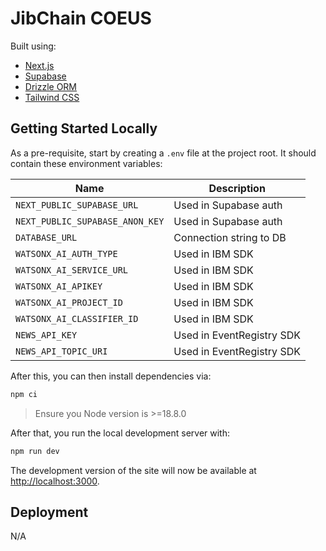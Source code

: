 # JibChain COEUS

Built using:

- [Next.js](https://nextjs.org/docs)
- [Supabase](https://supabase.com/docs)
- [Drizzle ORM](https://orm.drizzle.team/)
- [Tailwind CSS](https://tailwindcss.com/docs/installation)

## Getting Started Locally

As a pre-requisite, start by creating a `.env` file at the project root. It should contain these environment variables:

| Name                            | Description               |
| ------------------------------- | ------------------------- |
| `NEXT_PUBLIC_SUPABASE_URL`      | Used in Supabase auth     |
| `NEXT_PUBLIC_SUPABASE_ANON_KEY` | Used in Supabase auth     |
| `DATABASE_URL`                  | Connection string to DB   |
| `WATSONX_AI_AUTH_TYPE`          | Used in IBM SDK           |
| `WATSONX_AI_SERVICE_URL`        | Used in IBM SDK           |
| `WATSONX_AI_APIKEY`             | Used in IBM SDK           |
| `WATSONX_AI_PROJECT_ID`         | Used in IBM SDK           |
| `WATSONX_AI_CLASSIFIER_ID`      | Used in IBM SDK           |
| `NEWS_API_KEY`                  | Used in EventRegistry SDK |
| `NEWS_API_TOPIC_URI`            | Used in EventRegistry SDK |

After this, you can then install dependencies via:

```bash
npm ci
```

> Ensure you Node version is >=18.8.0

After that, you run the local development server with:

```bash
npm run dev
```

The development version of the site will now be available at [http://localhost:3000](http://localhost:3000).

## Deployment

N/A
